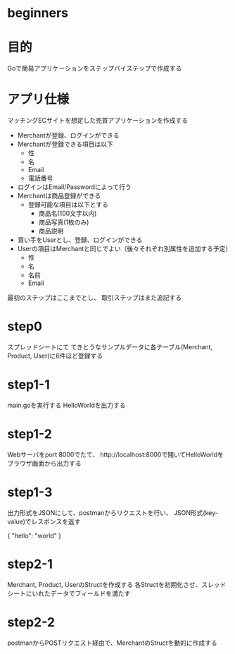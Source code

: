 # beginners

# 目的 

Goで簡易アプリケーションをステップバイステップで作成する

# アプリ仕様

マッチングECサイトを想定した売買アプリケーションを作成する

- Merchantが登録、ログインができる
- Merchantが登録できる項目は以下
    - 性
    - 名
    - Email
    - 電話番号
- ログインはEmail/Passwordによって行う
- Merchantは商品登録ができる
    - 登録可能な項目は以下とする
        - 商品名(100文字以内)
        - 商品写真(1枚のみ)
        - 商品説明
- 買い手をUserとし、登録、ログインができる
- Userの項目はMerchantと同じでよい（後々それぞれ別属性を追加する予定）
    - 性
    - 名
    - 名前
    - Email

最初のステップはここまでとし、 取引ステップはまた追記する

# step0

スプレッドシートにて
てきとうなサンプルデータに各テーブル(Merchant, Product, User)に6件ほど登録する

# step1-1

main.goを実行する
HelloWorldを出力する

# step1-2

Webサーバをport 8000でたて、
http://localhost:8000で開いてHelloWorldをブラウザ画面から出力する

# step1-3

出力形式をJSONにして、postmanからリクエストを行い、
JSON形式(key-value)でレスポンスを返す

{
"hello": "world"
}

# step2-1

Merchant, Product, UserのStructを作成する
各Structを初期化させ、スレッドシートにいれたデータでフィールドを満たす

# step2-2

postmanからPOSTリクエスト経由で、MerchantのStructを動的に作成する
